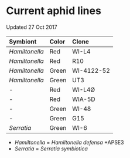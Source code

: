 # Current aphid lines

Updated 27 Oct 2017

|Symbiont        | Color | Clone      |
|:---------------|:------|:-----------|
| *Hamiltonella* | Red   | WI-L4      |
| *Hamiltonella* | Red   | R10        |
| *Hamiltonella* | Green | WI-4122-52 |
| *Hamiltonella* | Green | UT3        |
| -              | Red   | WI-L4Ø     |
| -              | Red   | WIA-5D     |
| -              | Green | WI-48      |
| -              | Green | G15        |
| *Serratia*     | Green | WI-6       |


- *Hamiltonella* = *Hamiltonella defensa* +APSE3
- *Serratia* = *Serratia symbiotica*
